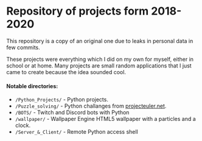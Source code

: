 # Repository of projects form 2018-2020
This repository is a copy of an original one due to leaks in personal data in few commits.<br>

These projects were everything which I did on my own for myself, either in school or at home. Many projects are small random applications that I just came to create because the idea sounded cool.


#### Notable directories:

+ `/Python_Projects/` - Python projects.
+ `/Puzzle_solving/` - Python challanges from [projecteuler.net](https://projecteuler.net/archives).
+ `/BOTS/` - Twitch and Discord bots with Python
+ `/wallpaper/` - Wallpaper Engine HTML5 wallpaper with a particles and a clock.
+ `/Server_&_Client/` - Remote Python access shell
